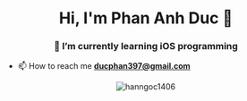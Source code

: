 <h1 align="center"> Hi, I'm Phan Anh Duc 👋 </h1>
<h3 align="center">🌱 I’m currently learning iOS programming </h3>

- 📫 How to reach me **ducphan397@gmail.com**

<p align="center">
    <img align="center"
        src="https://github-readme-stats.vercel.app/api/top-langs?username=hanngoc1406&show_icons=true&locale=en&layout=compact&langs_count=8&count_private=true"
        alt="hanngoc1406"/>
</p>

<!--
**hanngoc1406/hanngoc1406** is a ✨ _special_ ✨ repository because its `README.md` (this file) appears on your GitHub profile.

Here are some ideas to get you started:

- 🔭 I’m currently working on ...
- 🌱 I’m currently learning ...
- 👯 I’m looking to collaborate on ...
- 🤔 I’m looking for help with ...
- 💬 Ask me about ...
- 📫 How to reach me: ...
- 😄 Pronouns: ...
- ⚡ Fun fact: ...
-->
